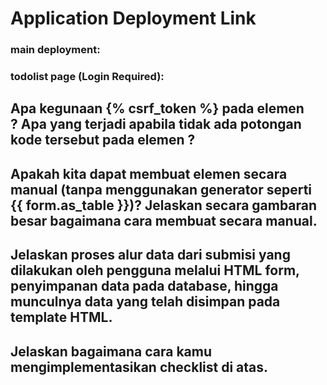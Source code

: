 # Application Deployment Link
### main deployment: 
### todolist page (Login Required): 


## Apa kegunaan {% csrf_token %} pada elemen <form>? Apa yang terjadi apabila tidak ada potongan kode tersebut pada elemen <form>?


## Apakah kita dapat membuat elemen <form> secara manual (tanpa menggunakan generator seperti {{ form.as_table }})? Jelaskan secara gambaran besar bagaimana cara membuat <form> secara manual.


## Jelaskan proses alur data dari submisi yang dilakukan oleh pengguna melalui HTML form, penyimpanan data pada database, hingga munculnya data yang telah disimpan pada template HTML.


## Jelaskan bagaimana cara kamu mengimplementasikan checklist di atas.

